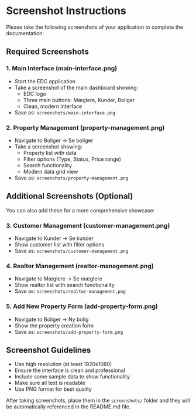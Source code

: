 # Screenshot Instructions

Please take the following screenshots of your application to complete the documentation:

## Required Screenshots

### 1. Main Interface (main-interface.png)
- Start the EDC application
- Take a screenshot of the main dashboard showing:
  - EDC logo
  - Three main buttons: Mæglere, Kunder, Boliger
  - Clean, modern interface
- Save as: `screenshots/main-interface.png`

### 2. Property Management (property-management.png)
- Navigate to Boliger → Se boliger
- Take a screenshot showing:
  - Property list with data
  - Filter options (Type, Status, Price range)
  - Search functionality
  - Modern data grid view
- Save as: `screenshots/property-management.png`

## Additional Screenshots (Optional)
You can also add these for a more comprehensive showcase:

### 3. Customer Management (customer-management.png)
- Navigate to Kunder → Se kunder
- Show customer list with filter options
- Save as: `screenshots/customer-management.png`

### 4. Realtor Management (realtor-management.png)
- Navigate to Mæglere → Se mæglere
- Show realtor list with search functionality
- Save as: `screenshots/realtor-management.png`

### 5. Add New Property Form (add-property-form.png)
- Navigate to Boliger → Ny bolig
- Show the property creation form
- Save as: `screenshots/add-property-form.png`

## Screenshot Guidelines
- Use high resolution (at least 1920x1080)
- Ensure the interface is clean and professional
- Include some sample data to show functionality
- Make sure all text is readable
- Use PNG format for best quality

After taking screenshots, place them in the `screenshots/` folder and they will be automatically referenced in the README.md file.
